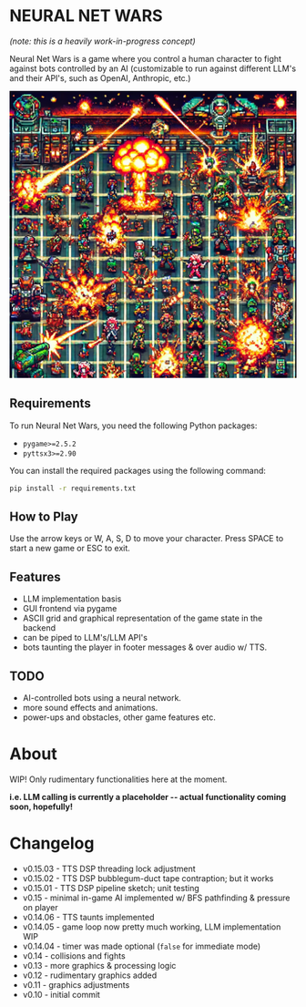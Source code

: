 # NEURAL NET WARS

*(note: this is a heavily work-in-progress concept)*

Neural Net Wars is a game where you control a human character to fight against bots controlled by an AI (customizable to run against different LLM's and their API's, such as OpenAI, Anthropic, etc.)

![Neural Net Wars](https://github.com/FlyingFathead/neural-net-wars/blob/main/gfx/neural_net_wars_presentation.png?raw=true)

## Requirements


To run Neural Net Wars, you need the following Python packages:

- `pygame>=2.5.2`
- `pyttsx3>=2.90`

You can install the required packages using the following command:

```bash
pip install -r requirements.txt
```

## How to Play

Use the arrow keys or W, A, S, D to move your character. Press SPACE to start a new game or ESC to exit.

## Features

- LLM implementation basis
- GUI frontend via pygame
- ASCII grid and graphical representation of the game state in the backend
- can be piped to LLM's/LLM API's
- bots taunting the player in footer messages & over audio w/ TTS.

## TODO

- AI-controlled bots using a neural network.
- more sound effects and animations.
- power-ups and obstacles, other game features etc.

# About
WIP! Only rudimentary functionalities here at the moment. 

**i.e. LLM calling is currently a placeholder -- actual functionality coming soon, hopefully!**

# Changelog
- v0.15.03 - TTS DSP threading lock adjustment
- v0.15.02 - TTS DSP bubblegum-duct tape contraption; but it works
- v0.15.01 - TTS DSP pipeline sketch; unit testing
- v0.15 - minimal in-game AI implemented w/ BFS pathfinding & pressure on player
- v0.14.06 - TTS taunts implemented
- v0.14.05 - game loop now pretty much working, LLM implementation WIP
- v0.14.04 - timer was made optional (`false` for immediate mode)
- v0.14 - collisions and fights
- v0.13 - more graphics & processing logic
- v0.12 - rudimentary graphics added
- v0.11 - graphics adjustments
- v0.10 - initial commit